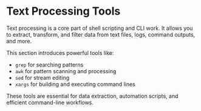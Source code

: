 # Text Processing Tools

Text processing is a core part of shell scripting and CLI work. It allows you to extract, transform, and filter data from text files, logs, command outputs, and more.

This section introduces powerful tools like:

- `grep` for searching patterns
- `awk` for pattern scanning and processing
- `sed` for stream editing
- `xargs` for building and executing command lines

These tools are essential for data extraction, automation scripts, and efficient command-line workflows.

